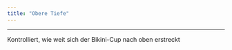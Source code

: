 ```yaml
---
title: "Obere Tiefe"
---
```


***

Kontrolliert, wie weit sich der Bikini-Cup nach oben erstreckt




